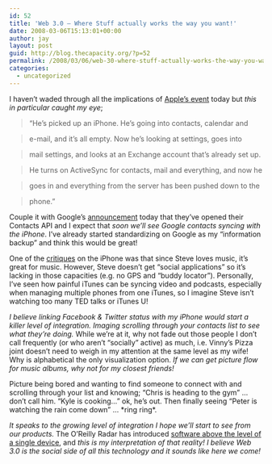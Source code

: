```yaml
---
id: 52
title: 'Web 3.0 – Where Stuff actually works the way you want!'
date: 2008-03-06T15:13:01+00:00
author: jay
layout: post
guid: http://blog.thecapacity.org/?p=52
permalink: /2008/03/06/web-30-where-stuff-actually-works-the-way-you-want/
categories:
  - uncategorized
---
```

I haven’t waded through all the implications of [Apple’s event](http://bigtech.blogs.fortune.cnn.com/2008/03/06/live-blog-apple-sdk-announcement/?section=money_topstories "Apple Event liveblog") today but _this in particular caught my eye_;

> “He’s picked up an iPhone. He’s going into contacts, calendar and
  
> e-mail, and it’s all empty. Now he’s looking at settings, goes into
  
> mail settings, and looks at an Exchange account that’s already set up.
  
> He turns on ActiveSync for contacts, mail and everything, and now he
  
> goes in and everything from the server has been pushed down to the
  
> phone.”

Couple it with Google’s [announcement](http://googledataapis.blogspot.com/2008/03/3-2-1-contact-api-has-landed.html "Google Contacts API") today that they’ve opened their Contacts API and I expect that _soon we’ll see Google contacts syncing with the iPhone_. I’ve already started standardizing on Google as my “information backup” and think this would be great!

One of the [critiques](http://petersmagnusson.com/2007/07/01/iphones-missing-killer-app-social-networking/ "iPhone Critique") on the iPhone was that since Steve loves music, it’s great for music. However, Steve doesn’t get “social applications” so it’s lacking in those capacities (e.g. no GPS and “buddy locator”). Personally, I’ve seen how painful iTunes can be syncing video and podcasts, especially when managing multiple phones from one iTunes, so I imagine Steve isn’t watching too many TED talks or iTunes U!

_I believe linking Facebook & Twitter status with my iPhone would start a killer level of integration. Imaging scrolling through your contacts list to see what they’re doing._ While we’re at it, why not fade out those people I don’t call frequently (or who aren’t “socially” active) as much, i.e. Vinny’s Pizza joint doesn’t need to weigh in my attention at the same level as my wife! Why is alphabetical the only visualization option. _If we can get picture flow for music albums, why not for my closest friends!_

Picture being bored and wanting to find someone to connect with and scrolling through your list and knowing; “Chris is heading to the gym” … don’t call him. “Kyle is cooking…” ok, he’s out. Then finally seeing “Peter is watching the rain come down” … \*ring ring\*.

_It speaks to the growing level of integration I hope we’ll start to see from our products._ The O’Reilly Radar has introduced [software above the level of a single device](http://radar.oreilly.com/archives/2007/12/nick-carr-discovers-software-a.html "Software above a single device"), and _this is my interpretation of that reality! I believe Web 3.0 is the social side of all this technology and it sounds like here we come!_
